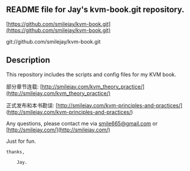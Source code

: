## README file for Jay's kvm-book.git repository.
[https://github.com/smilejay/kvm-book.git](https://github.com/smilejay/kvm-book.git)

git://github.com/smilejay/kvm-book.git

## Description
This repository includes the scripts and config files for my KVM book.

部分章节连载: [http://smilejay.com/kvm_theory_practice/](http://smilejay.com/kvm_theory_practice/)

正式发布和本书勘误:  [http://smilejay.com/kvm-principles-and-practices/] (http://smilejay.com/kvm-principles-and-practices/)

Any questions, please contact me via smile665@gmail.com or [http://smilejay.com/](http://smilejay.com/)


Just for fun.

    thanks,

        Jay.
